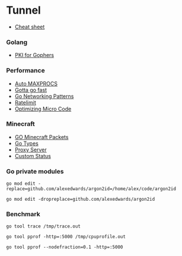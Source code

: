 # Tunnel
 * [Cheat sheet](https://github.com/fedir/go-tooling-cheat-sheet/blob/master/go-tooling-cheat-sheet.pdf)

### Golang
 * [PKI for Gophers](https://youtu.be/VwPQKS9Njv0)

### Performance
 * [Auto MAXPROCS](https://github.com/uber-go/automaxprocs)
 * [Gotta go fast](https://bravenewgeek.com/so-you-wanna-go-fast/)
 * [Go Networking Patterns](https://youtu.be/afSiVelXDTQ)
 * [Ratelimit](https://github.com/fujiwara/shapeio)
 * [Optimizing Micro Code](https://youtu.be/keydVd-Zn80)

### Minecraft
 * [GO Minecraft Packets](https://github.com/LilyPad/GoLilyPad/tree/0b14610d633f0ffd0af922b0357a24508e2b6cbc/packet/minecraft)
 * [Go Types](https://github.com/LilyPad/GoLilyPad/blob/c4d5d63f848711514698ac36f737a2779efe402e/packet/types.go)
 * [Proxy Server](https://github.com/go-mc/UnitedServer/blob/master/proxy.go)
 * [Custom Status](https://github.com/LilyPad/GoLilyPad/blob/669d6fd610322a0f61fc18bdcf94acaad2d16c1a/server/proxy/session.go#L330-L385)
 
### Go private modules
`go mod edit -replace=github.com/alexedwards/argon2id=/home/alex/code/argon2id`

`go mod edit -dropreplace=github.com/alexedwards/argon2id`

### Benchmark
`go tool trace /tmp/trace.out`

`go tool pprof -http=:5000 /tmp/cpuprofile.out`

`go tool pprof --nodefraction=0.1 -http=:5000`